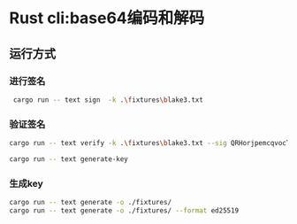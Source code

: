 # Rust cli:base64编码和解码

## 运行方式

### 进行签名

```bash
 cargo run -- text sign  -k .\fixtures\blake3.txt

```
### 验证签名
```bash
cargo run -- text verify -k .\fixtures\blake3.txt --sig QRHorjpemcqvocTNKUahsD-EMdDZmFIa__9GV4z6atI

```

```bash
cargo run -- text generate-key

```
### 生成key
```bash
cargo run -- text generate -o ./fixtures/
cargo run -- text generate -o ./fixtures/ --format ed25519
```
